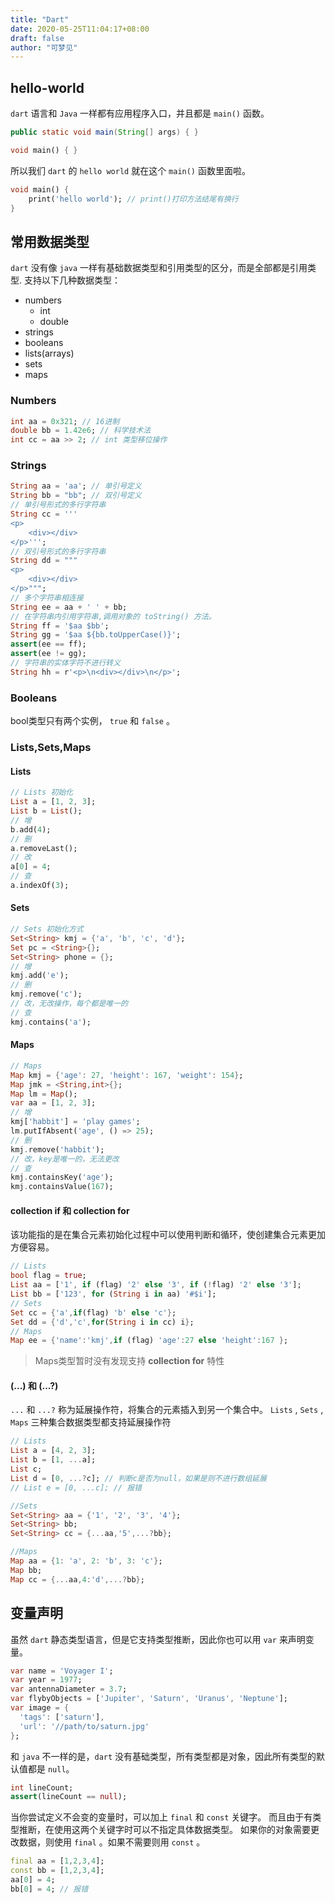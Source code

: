 ```yaml
---
title: "Dart"
date: 2020-05-25T11:04:17+08:00
draft: false
author: "可梦见"
---
```


## hello-world
`dart` 语言和 `Java` 一样都有应用程序入口，并且都是 `main()` 函数。
```java
public static void main(String[] args) { }
```

```dart
void main() { }
```

所以我们 `dart` 的 `hello world` 就在这个 `main()` 函数里面啦。

```dart
void main() {
    print('hello world'); // print()打印方法结尾有换行
}
```

## 常用数据类型
`dart` 没有像 `java` 一样有基础数据类型和引用类型的区分，而是全部都是引用类型.
支持以下几种数据类型：
- numbers
    - int
    - double
- strings
- booleans
- lists(arrays)
- sets
- maps

### Numbers
```dart
int aa = 0x321; // 16进制
double bb = 1.42e6; // 科学技术法
int cc = aa >> 2; // int 类型移位操作
```

### Strings
```dart
String aa = 'aa'; // 单引号定义
String bb = "bb"; // 双引号定义
// 单引号形式的多行字符串 
String cc = '''
<p>
    <div></div>
</p>''';
// 双引号形式的多行字符串
String dd = """
<p>
    <div></div>
</p>""";
// 多个字符串相连接
String ee = aa + ' ' + bb;
// 在字符串内引用字符串,调用对象的 toString() 方法。
String ff = '$aa $bb';
String gg = '$aa ${bb.toUpperCase()}';
assert(ee == ff);
assert(ee != gg);
// 字符串的实体字符不进行转义
String hh = r'<p>\n<div></div>\n</p>';
```

### Booleans
bool类型只有两个实例， `true` 和 `false` 。

### Lists,Sets,Maps

#### Lists
```dart
// Lists 初始化
List a = [1, 2, 3];
List b = List();
// 增
b.add(4);
// 删
a.removeLast();
// 改
a[0] = 4;
// 查
a.indexOf(3);
```

#### Sets
```dart
// Sets 初始化方式
Set<String> kmj = {'a', 'b', 'c', 'd'};
Set pc = <String>{};
Set<String> phone = {};
// 增
kmj.add('e');
// 删
kmj.remove('c');
// 改，无改操作，每个都是唯一的
// 查
kmj.contains('a');
```

#### Maps
```dart
// Maps
Map kmj = {'age': 27, 'height': 167, 'weight': 154};
Map jmk = <String,int>{};
Map lm = Map();
var aa = [1, 2, 3];
// 增
kmj['habbit'] = 'play games';
lm.putIfAbsent('age', () => 25);
// 删
kmj.remove('habbit');
// 改，key是唯一的，无法更改
// 查
kmj.containsKey('age');
kmj.containsValue(167);
```

#### collection if 和 collection for
该功能指的是在集合元素初始化过程中可以使用判断和循环，使创建集合元素更加方便容易。

```dart
// Lists
bool flag = true;
List aa = ['1', if (flag) '2' else '3', if (!flag) '2' else '3'];
List bb = ['123', for (String i in aa) '#$i'];
// Sets
Set cc = {'a',if(flag) 'b' else 'c'};
Set dd = {'d','c',for(String i in cc) i};
// Maps
Map ee = {'name':'kmj',if (flag) 'age':27 else 'height':167 };
```

> Maps类型暂时没有发现支持 **collection for** 特性


#### (...) 和 (...?)
`...` 和 `...?` 称为延展操作符，将集合的元素插入到另一个集合中。
`Lists` , `Sets` , `Maps` 三种集合数据类型都支持延展操作符

```dart
// Lists
List a = [4, 2, 3];
List b = [1, ...a];
List c;
List d = [0, ...?c]; // 判断c是否为null，如果是则不进行数组延展
// List e = [0, ...c]; // 报错

//Sets
Set<String> aa = {'1', '2', '3', '4'};
Set<String> bb;
Set<String> cc = {...aa,'5',...?bb};

//Maps
Map aa = {1: 'a', 2: 'b', 3: 'c'};
Map bb;
Map cc = {...aa,4:'d',...?bb};
```

## 变量声明
虽然 `dart` 静态类型语言，但是它支持类型推断，因此你也可以用 `var` 来声明变量。

```dart
var name = 'Voyager I';
var year = 1977;
var antennaDiameter = 3.7;
var flybyObjects = ['Jupiter', 'Saturn', 'Uranus', 'Neptune'];
var image = {
  'tags': ['saturn'],
  'url': '//path/to/saturn.jpg'
};
```

和 `java` 不一样的是，`dart` 没有基础类型，所有类型都是对象，因此所有类型的默认值都是 `null`。

```dart
int lineCount;
assert(lineCount == null);
```

当你尝试定义不会变的变量时，可以加上 `final` 和 `const` 关键字。
而且由于有类型推断，在使用这两个关键字时可以不指定具体数据类型。
如果你的对象需要更改数据，则使用 `final` 。如果不需要则用 `const` 。

```dart
final aa = [1,2,3,4];
const bb = [1,2,3,4];
aa[0] = 4;
bb[0] = 4; // 报错
```